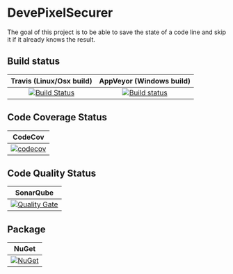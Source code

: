 # DevePixelSecurer
The goal of this project is to be able to save the state of a code line and skip it if it already knows the result.

## Build status

| Travis (Linux/Osx build) | AppVeyor (Windows build) |
|:------------------------:|:------------------------:|
| [![Build Status](https://travis-ci.org/devedse/DevePixelSecurer.svg?branch=master)](https://travis-ci.org/devedse/DevePixelSecurer) | [![Build status](https://ci.appveyor.com/api/projects/status/datwgk9gb4gmpodi?svg=true)](https://ci.appveyor.com/project/devedse/devepixelsecurer) |

## Code Coverage Status

| CodeCov |
|:-------:|
| [![codecov](https://codecov.io/gh/devedse/DevePixelSecurer/branch/master/graph/badge.svg)](https://codecov.io/gh/devedse/DevePixelSecurer) |

## Code Quality Status

| SonarQube |
|:---------:|
| [![Quality Gate](https://sonarcloud.io/api/project_badges/measure?project=DevePixelSecurer&metric=alert_status)](https://sonarcloud.io/dashboard?id=DevePixelSecurer) |

## Package

| NuGet |
|:-----:|
| [![NuGet](https://img.shields.io/nuget/v/DevePixelSecurer.svg)](https://www.nuget.org/packages/DevePixelSecurer/) |
